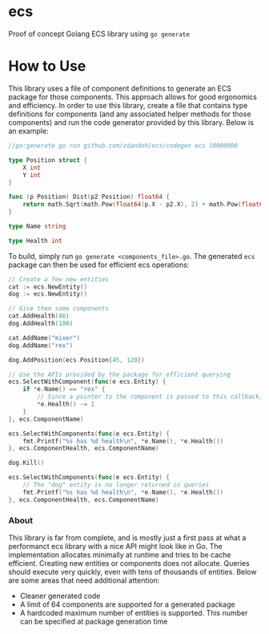 # ecs
Proof of concept Golang ECS library using `go generate`

# How to Use
This library uses a file of component definitions to generate an ECS package for those components. This approach allows for good ergonomics and efficiency. In order to use this library, create a file that contains type definitions for components (and any associated helper methods for those components) and run the code generator provided by this library. Below is an example:
```go
//go:generate go run github.com/zdandoh/ecs/codegen ecs 10000000

type Position struct {
	X int
	Y int
}

func (p Position) Dist(p2 Position) float64 {
	return math.Sqrt(math.Pow(float64(p.X - p2.X), 2) + math.Pow(float64(p.Y - p2.Y), 2))
}

type Name string

type Health int
```

To build, simply run `go generate <components_file>.go`. The generated `ecs` package can then be used for efficient ecs operations:

```go
// Create a few new entities
cat := ecs.NewEntity()
dog := ecs.NewEntity()

// Give them some components
cat.AddHealth(46)
dog.AddHealth(100)

cat.AddName("mixer")
dog.AddName("rex")

dog.AddPosition(ecs.Position{45, 120})

// Use the APIs provided by the package for efficient querying
ecs.SelectWithComponent(func(e ecs.Entity) {
	if *e.Name() == "rex" {
		// Since a pointer to the component is passed to this callback, we can mutate the value
		*e.Health() -= 1
	}
}, ecs.ComponentName)

ecs.SelectWithComponents(func(e ecs.Entity) {
	fmt.Printf("%s has %d health\n", *e.Name(), *e.Health())
}, ecs.ComponentHealth, ecs.ComponentName)

dog.Kill()

ecs.SelectWithComponents(func(e ecs.Entity) {
	// The "dog" entity is no longer returned in queries
	fmt.Printf("%s has %d health\n", *e.Name(), *e.Health())
}, ecs.ComponentHealth, ecs.ComponentName)
```

### About
This library is far from complete, and is mostly just a first pass at what a performanct ecs library with a nice API might look like in Go. The implementation allocates minimally at runtime and tries to be cache efficient. Creating new entities or components does not allocate. Queries should execute very quickly, even with tens of thousands of entities. Below are some areas that need additional attention:
- Cleaner generated code
- A limit of 64 components are supported for a generated package
- A hardcoded maximum number of entities is supported. This number can be specified at package generation time
